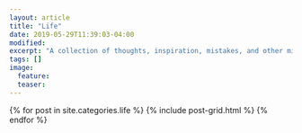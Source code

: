 ```yaml
---
layout: article
title: "Life"
date: 2019-05-29T11:39:03-04:00
modified:
excerpt: "A collection of thoughts, inspiration, mistakes, and other minutia."
tags: []
image:
  feature:
  teaser:
---
```


<div class="tiles">
{% for post in site.categories.life %}
  {% include post-grid.html %}
{% endfor %}
</div><!-- /.tiles -->